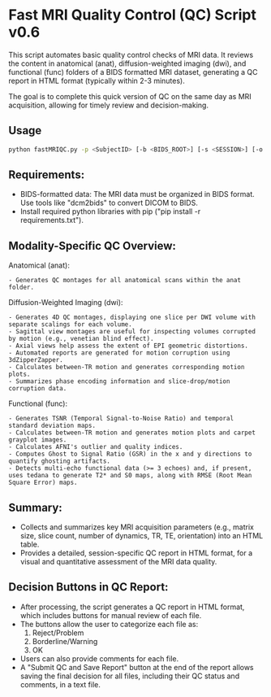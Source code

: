 # Fast MRI Quality Control (QC) Script v0.6

This script automates basic quality control checks of MRI data. It reviews the content in anatomical (anat), diffusion-weighted imaging (dwi), and functional (func) folders of a BIDS formatted MRI dataset, generating a QC report in HTML format (typically within 2-3 minutes).

The goal is to complete this quick version of QC on the same day as MRI acquisition, allowing for timely review and decision-making.

## Usage

```bash
python fastMRIQC.py -p <SubjectID> [-b <BIDS_ROOT>] [-s <SESSION>] [-o <QC_ROOT>] [-h]
```



## Requirements:
  - BIDS-formatted data: The MRI data must be organized in BIDS format. Use tools like "dcm2bids" to convert DICOM to BIDS.
  - Install required python libraries with pip ("pip install -r requirements.txt").


## Modality-Specific QC Overview:

  Anatomical (anat):
  
    - Generates QC montages for all anatomical scans within the anat folder.

  Diffusion-Weighted Imaging (dwi):
  
    - Generates 4D QC montages, displaying one slice per DWI volume with separate scalings for each volume.
    - Sagittal view montages are useful for inspecting volumes corrupted by motion (e.g., venetian blind effect).
    - Axial views help assess the extent of EPI geometric distortions.
    - Automated reports are generated for motion corruption using 3dZipperZapper.
    - Calculates between-TR motion and generates corresponding motion plots.
    - Summarizes phase encoding information and slice-drop/motion corruption data.

  Functional (func):
   
    - Generates TSNR (Temporal Signal-to-Noise Ratio) and temporal standard deviation maps.
    - Calculates between-TR motion and generates motion plots and carpet grayplot images.
    - Calculates AFNI's outlier and quality indices.
    - Computes Ghost to Signal Ratio (GSR) in the x and y directions to quantify ghosting artifacts.
    - Detects multi-echo functional data (>= 3 echoes) and, if present, uses tedana to generate T2* and S0 maps, along with RMSE (Root Mean Square Error) maps.

## Summary:
 
  - Collects and summarizes key MRI acquisition parameters (e.g., matrix size, slice count, number of dynamics, TR, TE, orientation) into an HTML table.
  - Provides a detailed, session-specific QC report in HTML format, for a visual and quantitative assessment of the MRI data quality.

## Decision Buttons in QC Report:

  - After processing, the script generates a QC report in HTML format, which includes buttons for manual review of each file.
  - The buttons allow the user to categorize each file as:
      1. Reject/Problem
      2. Borderline/Warning
      3. OK
  - Users can also provide comments for each file.
  - A "Submit QC and Save Report" button at the end of the report allows saving the final decision for all files, including their QC status and comments, in a text file.

